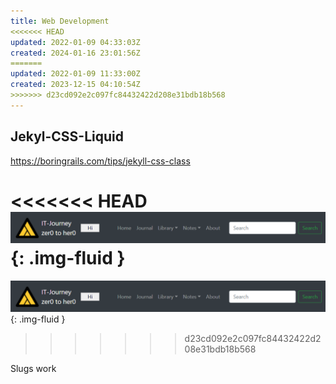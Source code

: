 ```yaml
---
title: Web Development
<<<<<<< HEAD
updated: 2022-01-09 04:33:03Z
created: 2024-01-16 23:01:56Z
=======
updated: 2022-01-09 11:33:00Z
created: 2023-12-15 04:10:54Z
>>>>>>> d23cd092e2c097fc84432422d208e31bdb18b568
---
```


## Jekyl-CSS-Liquid

https://boringrails.com/tips/jekyll-css-class


<<<<<<< HEAD
![](../../_resources/top-nav-1.png){: .img-fluid }
=======
![](../_resources/top-nav.png){: .img-fluid }
>>>>>>> d23cd092e2c097fc84432422d208e31bdb18b568

Slugs work
